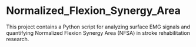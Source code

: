 # Normalized_Flexion_Synergy_Area
This project contains a Python script for analyzing surface EMG signals and quantifying Normalized Flexion Synergy Area (NFSA) in stroke rehabilitation research.

